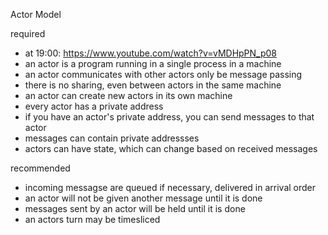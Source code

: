 Actor Model

required

- at 19:00: https://www.youtube.com/watch?v=vMDHpPN_p08
- an actor is a program running in a single process in a machine
- an actor communicates with other actors only be message passing
- there is no sharing, even between actors in the same machine
- an actor can create new actors in its own machine
- every actor has a private address
- if you have an actor's private address, you can send messages to that actor
- messages can contain private addressses
- actors can have state, which can change based on received messages

recommended

- incoming messagse are queued if necessary, delivered in arrival order
- an actor will not be given another message until it is done
- messages sent by an actor will be held until it is done
- an actors turn may be timesliced

